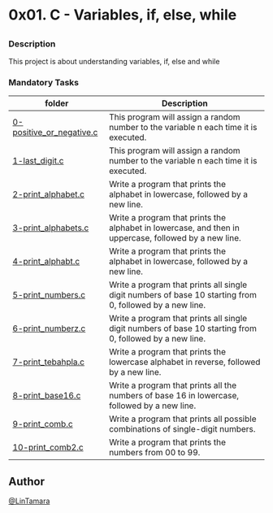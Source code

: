 # **0x01. C - Variables, if, else, while**
## 
### Description
 This project is about understanding variables, if, else and while
### Mandatory Tasks
| folder | Description |
| ------ | ------ |
| [0-positive_or_negative.c](0-positive_or_negative.c) | This program will assign a random number to the variable n each time it is executed. |
| [1-last_digit.c](1-last_digit.c) | This program will assign a random number to the variable n each time it is executed. |
| [2-print_alphabet.c](2-print_alphabet.c) | Write a program that prints the alphabet in lowercase, followed by a new line. |
| [3-print_alphabets.c](3-print_alphabets.c) | Write a program that prints the alphabet in lowercase, and then in uppercase, followed by a new line. |
| [4-print_alphabt.c](4-print_alphabt.c) | Write a program that prints the alphabet in lowercase, followed by a new line. |
| [5-print_numbers.c](5-print_numbers.c) | Write a program that prints all single digit numbers of base 10 starting from 0, followed by a new line. |
| [6-print_numberz.c](6-print_numberz.c) | Write a program that prints all single digit numbers of base 10 starting from 0, followed by a new line. |
| [7-print_tebahpla.c](7-print_tebahpla.c) | Write a program that prints the lowercase alphabet in reverse, followed by a new line. |
| [8-print_base16.c](8-print_base16.c) | Write a program that prints all the numbers of base 16 in lowercase, followed by a new line. |
| [9-print_comb.c](9-print_comb.c) | Write a program that prints all possible combinations of single-digit numbers. |
| [10-print_comb2.c](10-print_comb2.c) | Write a program that prints the numbers from 00 to 99. |

## Author
[@LinTamara](@LinTamara)